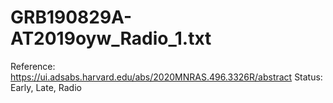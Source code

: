 # GRB190829A-AT2019oyw_Radio_1.txt

Reference: https://ui.adsabs.harvard.edu/abs/2020MNRAS.496.3326R/abstract
Status: Early, Late, Radio
